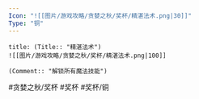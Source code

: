 ```yaml
---
Icon: "![[图片/游戏攻略/贪婪之秋/奖杯/精湛法术.png|30]]"
Type: "铜"
---
```

```ad-common-bronze-trophy
title: (Title:: "精湛法术")
![[图片/游戏攻略/贪婪之秋/奖杯/精湛法术.png|100]]

(Comment:: "解锁所有魔法技能")
```

#贪婪之秋/奖杯 #奖杯 #奖杯/铜
